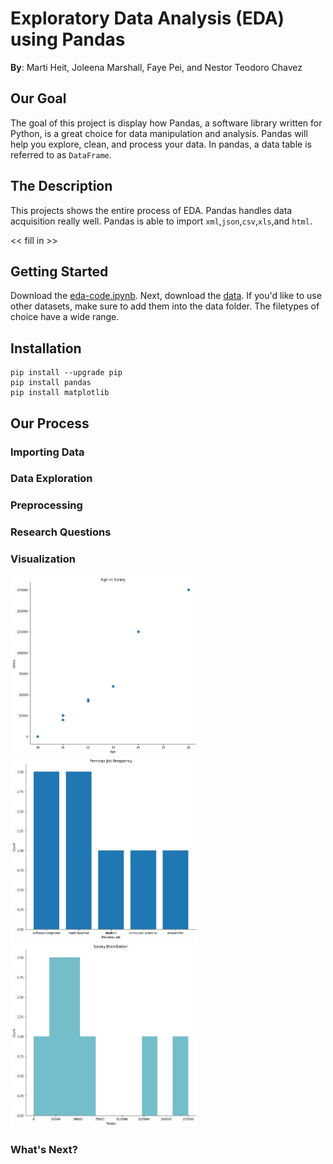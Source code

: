 # Exploratory Data Analysis (EDA) using Pandas

**By**: Marti Heit, Joleena Marshall, Faye Pei, and Nestor Teodoro Chavez

## Our Goal 
The goal of this project is display how Pandas, a software library written for Python, is a great choice for data manipulation and analysis. Pandas will help you explore, clean, and process your data. In pandas, a data table is referred to as `DataFrame`. 

## The Description
This projects shows the entire process of EDA. Pandas handles data acquisition really well. Pandas is able to import   `xml`,`json`,`csv`,`xls`,and `html`. 

<< fill in >>

## Getting Started 

Download the [eda-code.ipynb](https://github.com/neteodorochavez/msds610-eda-pandas/blob/main/EDA_code_demo.ipynb). Next, download the [data](https://github.com/neteodorochavez/msds610-eda-pandas/tree/main/data). If you'd like to use other datasets, make sure to add them into the data folder. The filetypes of choice have a wide range.

## Installation

```
pip install --upgrade pip
pip install pandas
pip install matplotlib
```

## Our Process

### Importing Data 

### Data Exploration

### Preprocessing 

### Research Questions

### Visualization

<p float="left">
  <img src="figures/avg_account.jpg" width="300" />
  <img src="figures/job_freq.jpg" width="300" /> 
  <img src="figures/salary_hist.jpg" width="300" />
</p>


### What's Next? 
